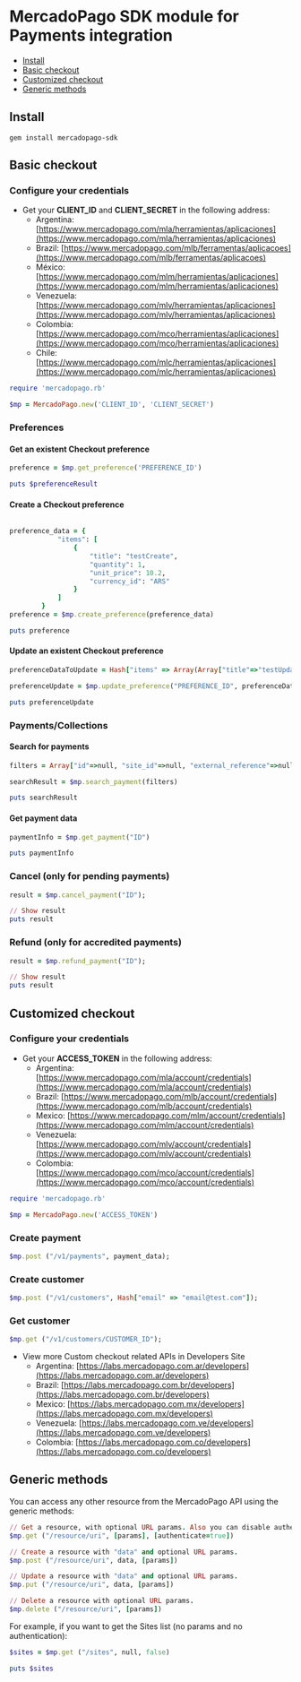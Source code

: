 # MercadoPago SDK module for Payments integration

* [Install](#install)
* [Basic checkout](#basic-checkout)
* [Customized checkout](#custom-checkout)
* [Generic methods](#generic-methods)

<a name="install"></a>
## Install

```gem install mercadopago-sdk```

<a name="basic-checkout"></a>
## Basic checkout

### Configure your credentials

* Get your **CLIENT_ID** and **CLIENT_SECRET** in the following address:
    * Argentina: [https://www.mercadopago.com/mla/herramientas/aplicaciones](https://www.mercadopago.com/mla/herramientas/aplicaciones)
    * Brazil: [https://www.mercadopago.com/mlb/ferramentas/aplicacoes](https://www.mercadopago.com/mlb/ferramentas/aplicacoes)
    * México: [https://www.mercadopago.com/mlm/herramientas/aplicaciones](https://www.mercadopago.com/mlm/herramientas/aplicaciones)
    * Venezuela: [https://www.mercadopago.com/mlv/herramientas/aplicaciones](https://www.mercadopago.com/mlv/herramientas/aplicaciones)
    * Colombia: [https://www.mercadopago.com/mco/herramientas/aplicaciones](https://www.mercadopago.com/mco/herramientas/aplicaciones)
    * Chile: [https://www.mercadopago.com/mlc/herramientas/aplicaciones](https://www.mercadopago.com/mlc/herramientas/aplicaciones)

```ruby
require 'mercadopago.rb'

$mp = MercadoPago.new('CLIENT_ID', 'CLIENT_SECRET')
```

### Preferences

#### Get an existent Checkout preference

```ruby
preference = $mp.get_preference('PREFERENCE_ID')

puts $preferenceResult
```

#### Create a Checkout preference

```ruby

preference_data = {
			"items": [
				{
					"title": "testCreate", 
					"quantity": 1, 
					"unit_price": 10.2, 
					"currency_id": "ARS"
				}
			]
		}
preference = $mp.create_preference(preference_data)

puts preference
```

#### Update an existent Checkout preference

```ruby
preferenceDataToUpdate = Hash["items" => Array(Array["title"=>"testUpdated", "quantity"=>1, "unit_price"=>2])]

preferenceUpdate = $mp.update_preference("PREFERENCE_ID", preferenceDataToUpdate)

puts preferenceUpdate
```

### Payments/Collections

#### Search for payments

```ruby    
filters = Array["id"=>null, "site_id"=>null, "external_reference"=>null]

searchResult = $mp.search_payment(filters)

puts searchResult
```

#### Get payment data

```ruby
paymentInfo = $mp.get_payment("ID")

puts paymentInfo
```

### Cancel (only for pending payments)

```ruby
result = $mp.cancel_payment("ID");

// Show result
puts result
```

### Refund (only for accredited payments)

```ruby
result = $mp.refund_payment("ID");

// Show result
puts result
```

<a name="custom-checkout"></a>
## Customized checkout

### Configure your credentials

* Get your **ACCESS_TOKEN** in the following address:
    * Argentina: [https://www.mercadopago.com/mla/account/credentials](https://www.mercadopago.com/mla/account/credentials)
    * Brazil: [https://www.mercadopago.com/mlb/account/credentials](https://www.mercadopago.com/mlb/account/credentials)
    * Mexico: [https://www.mercadopago.com/mlm/account/credentials](https://www.mercadopago.com/mlm/account/credentials)
    * Venezuela: [https://www.mercadopago.com/mlv/account/credentials](https://www.mercadopago.com/mlv/account/credentials)
    * Colombia: [https://www.mercadopago.com/mco/account/credentials](https://www.mercadopago.com/mco/account/credentials)

```ruby
require 'mercadopago.rb'

$mp = MercadoPago.new('ACCESS_TOKEN')
```

### Create payment

```ruby
$mp.post ("/v1/payments", payment_data);
```

### Create customer

```ruby
$mp.post ("/v1/customers", Hash["email" => "email@test.com"]);
```

### Get customer

```ruby
$mp.get ("/v1/customers/CUSTOMER_ID");
```

* View more Custom checkout related APIs in Developers Site
    * Argentina: [https://labs.mercadopago.com.ar/developers](https://labs.mercadopago.com.ar/developers)
    * Brazil: [https://labs.mercadopago.com.br/developers](https://labs.mercadopago.com.br/developers)
    * Mexico: [https://labs.mercadopago.com.mx/developers](https://labs.mercadopago.com.mx/developers)
    * Venezuela: [https://labs.mercadopago.com.ve/developers](https://labs.mercadopago.com.ve/developers)
    * Colombia: [https://labs.mercadopago.com.co/developers](https://labs.mercadopago.com.co/developers)

<a name="generic-methods"></a>
## Generic methods
You can access any other resource from the MercadoPago API using the generic methods:

```ruby
// Get a resource, with optional URL params. Also you can disable authentication for public APIs
$mp.get ("/resource/uri", [params], [authenticate=true])

// Create a resource with "data" and optional URL params.
$mp.post ("/resource/uri", data, [params])

// Update a resource with "data" and optional URL params.
$mp.put ("/resource/uri", data, [params])

// Delete a resource with optional URL params.
$mp.delete ("/resource/uri", [params])
```

 For example, if you want to get the Sites list (no params and no authentication):

```ruby
$sites = $mp.get ("/sites", null, false)

puts $sites
```
